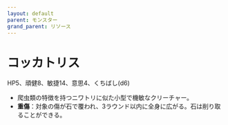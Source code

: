 ```yaml
---
layout: default
parent: モンスター
grand_parent: リソース
---
```


# コッカトリス

HP5、頑健8、敏捷14、意思4、くちばし(d6)

- 爬虫類の特徴を持つニワトリに似た小型で機敏なクリーチャー。
- **重傷**：対象の傷が石で覆われ、3ラウンド以内に全身に広がる。石は削り取ることができる。

